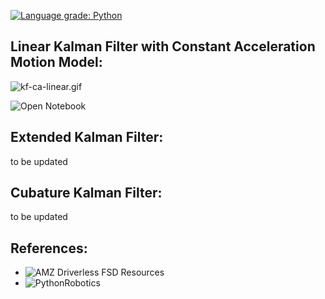 [![Language grade: Python](https://img.shields.io/lgtm/grade/python/g/raghuramshankar/kalman-filter-localization.svg?logo=lgtm&logoWidth=18)](https://lgtm.com/projects/g/raghuramshankar/kalman-filter-localization/context:python)
    
## Linear Kalman Filter with Constant Acceleration Motion Model:
![kf-ca-linear.gif](https://github.com/raghuramshankar/kalman-filter-localization/blob/master/jupyter/kf_ca_linear.gif)

![Open Notebook](https://github.com/raghuramshankar/kalman-filter-localization/blob/master/jupyter/KF-CA-Linear.ipynb)

## Extended Kalman Filter:
to be updated

## Cubature Kalman Filter:
to be updated

## References:
- ![AMZ Driverless FSD Resources](https://github.com/AMZ-Driverless/fsd-resources)
- ![PythonRobotics](https://github.com/AtsushiSakai/PythonRobotics)
